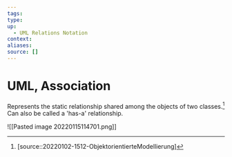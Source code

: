 ```yaml
---
tags:
type:
up:
  - UML Relations Notation
context:
aliases:
source: []
---
```


# UML, Association

Represents the static relationship shared among the objects of two classes.[^1] Can also be called a 'has-a' relationship.

![[Pasted image 20220115114701.png]]

[^1]: [source::20220102-1512-ObjektorientierteModellierung]
